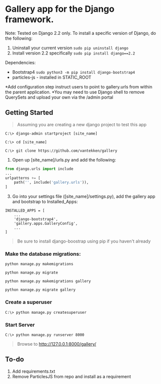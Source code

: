 # Gallery app for the Django framework.

Note: Tested on Django 2.2 only. To install a specific version of Django, do the following:
1. Uninstall your current version `sudo pip uninstall django`
2. Install version 2.2 specifically `sudo pip install django==2.2`

Dependencies:
+ Bootstrap4 `sudo python3 -m pip install django-bootstrap4`
+ particles-js - installed in STATIC_ROOT

*Add configuration step instruct users to point to gallery.urls from within the parent application.
*You may need to use Django shell to remove QuerySets and upload your own via the /admin portal

## Getting Started

>Assuming you are creating a new django project to test this app
```
C:\> django-admin startproject [site_name]
```
```
C:\> cd [site_name]
```
```
C:\> git clone https://github.com/vantekken/gallery
```

1. Open up [site_name]/urls.py and add the following:
```python
from django.urls import include
...
urlpatterns += [
    path('', include('gallery.urls')),
]
```
3. Go into your settings file ([site_name]/settings.py), add the gallery app and bootstrap to Installed_Apps:
```
INSTALLED_APPS = [
    ...
    'django-bootstrap4',
    'gallery.apps.GalleryConfig',
    ...
]
```
> Be sure to install django-boostrap using pip if you haven't already
### Make the database migrations:
```
python manage.py makemigrations
```
```
python manage.py migrate
```
```
python manage.py makemigrations gallery
```
```
python manage.py migrate gallery
```
### Create a superuser
```
C:\> python manage.py createsuperuser
```
### Start Server
```
C:\> python manage.py runserver 8000
```
> Browse to http://127.0.0.1:8000/gallery/

## To-do
1. Add requirements.txt
2. Remove ParticlesJS from repo and install as a requirement
